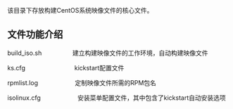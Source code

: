 ﻿该目录下存放构建CentOS系统映像文件的核心文件。

## 文件功能介绍

build_iso.sh　　　　　建立构建映像文件的工作环境，自动构建映像文件

ks.cfg　　　　　　　　kickstart配置文件

rpmlist.log　　　　　　定制映像文件所需的RPM包名

isolinux.cfg　　　　　　安装菜单配置文件，其中包含了kickstart自动安装选项


